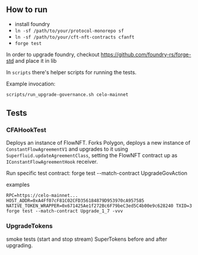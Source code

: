 ## How to run

* install foundry
* `ln -sf /path/to/your/protocol-monorepo sf` 
* `ln -sf /path/to/your/cft-nft-contracts cfanft`
* `forge test`

In order to upgrade foundry, checkout https://github.com/foundry-rs/forge-std and place it in lib

In `scripts` there's helper scripts for running the tests.

Example invocation:
```sh
scripts/run_upgrade-governance.sh celo-mainnet
```

## Tests

### CFAHookTest
Deploys an instance of FlowNFT.
Forks Polygon, deploys a new instance of `ConstantFlowAgreementV1` and upgrades to it using `Superfluid.updateAgreementClass`, setting the FlowNFT contract up as `IConstantFlowAgreementHook` receiver.

Run specific test contract:
forge test --match-contract UpgradeGovAction

examples
```
RPC=https://celo-mainnet... HOST_ADDR=0xA4Ff07cF81C02CFD356184879D953970cA957585 NATIVE_TOKEN_WRAPPER=0x671425Ae1f272Bc6F79beC3ed5C4b00e9c628240 TXID=3 forge test --match-contract Upgrade_1_7 -vvv
```

### UpgradeTokens

smoke tests (start and stop stream) SuperTokens before and after upgrading.
